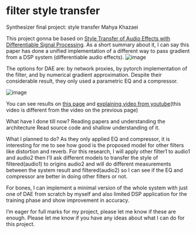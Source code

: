 # filter style transfer
Synthesizer final project: style transfer
Mahya Khazaei

This project gonna be based on [Style Transfer of Audio Effects with Differentiable Signal Processing](https://arxiv.org/abs/2207.08759). As a short summary about it, I can say this paper has done a unified implementation of a different way to pass gradient from a DSP system (differentiable audio effects).
![image](https://user-images.githubusercontent.com/23381605/230758182-b30fc5fe-020d-4a42-bcd5-568de0db75a6.png)


The options for DAE are: by network proxies, by pytorch implementation of the filter, and by numerical gradient approximation.
Despite their considerable result, they only used a parametric EQ and a compressor.

![image](https://user-images.githubusercontent.com/23381605/230758312-a7dbb5e2-2dcc-4abb-a87f-58e2b08bba53.png)

You can see results on [this page](https://csteinmetz1.github.io/DeepAFx-ST/) and [explaining video from youtube](https://www.youtube.com/watch?v=-ezTdjRpAvw&t=2204s&ab_channel=Music%2BAIReadingGroup)(this video is different from the video on the previous page)

What have I done till now?
Reading papers and understanding the architecture
Read source code and shallow understanding of it.

What I planned to do?
As they only applied EQ and compressor, it is interesting for me to see how good is the proposed model for other filters like distortion and reverb. For this research, I will apply other filter1 to audio1 and audio2 then I’ll ask different models to transfer the style of filtered(audio1) to origins audio2 and will do different measurements between the system result and filtered(audio2) so I can see if the EQ and compressor are better in doing other filters or not.


For bones, I can implement a minimal version of the whole system with just one of DAE from scratch by myself and also limited DSP application for the training phase and show improvement in accuracy.

I’m eager for full marks for my project, please let me know if these are enough. Please let me know if you have any ideas about what I can do for this project.


